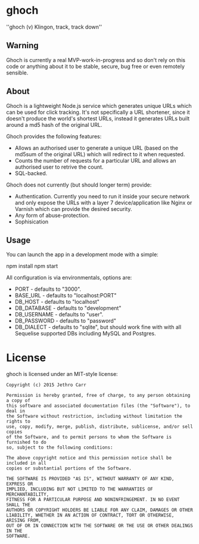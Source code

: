 # ghoch

''ghoch (v) Klingon, track, track down''


## Warning

Ghoch is currently a real MVP-work-in-progress and so don't rely on this code
or anything about it to be stable, secure, bug free or even remotely sensible.


## About

Ghoch is a lightweight Node.js service which generates unique URLs which can be
used for click tracking. It's not specifically a URL shortener, since it
doesn't produce the world's shortest URLs, instead it generates URLs built
around a md5 hash of the original URL.

Ghoch provides the following features:
* Allows an authorised user to generate a unique URL (based on the md5sum of
  the original URL) which will redirect to it when requested.
* Counts the number of requests for a particular URL and allows an authorised
  user to retrive the count.
* SQL-backed.

Ghoch does not currently (but should longer term) provide:
* Authentication. Currently you need to run it inside your secure network and only expose the URLs with a layer 7 device/application like Nginx or Varnish which can provide the desired security.
* Any form of abuse-protection.
* Sophisication



## Usage

You can launch the app in a development mode with a simple:

   npm install
   npm start

All configuration is via environmentals, options are:

* PORT - defaults to "3000".
* BASE_URL - defaults to "localhost:PORT"
* DB_HOST - defaults to "localhost"
* DB_DATABASE - defaults to "development"
* DB_USERNAME - defaults to "user".
* DB_PASSWORD - defaults to "password"
* DB_DIALECT - defaults to "sqlite", but should work fine with with all Sequelise supported DBs including MySQL and Postgres.




# License

ghoch is licensed under an MIT-style license:

    Copyright (c) 2015 Jethro Carr
    
    Permission is hereby granted, free of charge, to any person obtaining a copy of
    this software and associated documentation files (the "Software"), to deal in
    the Software without restriction, including without limitation the rights to
    use, copy, modify, merge, publish, distribute, sublicense, and/or sell copies
    of the Software, and to permit persons to whom the Software is furnished to do
    so, subject to the following conditions:
    
    The above copyright notice and this permission notice shall be included in all
    copies or substantial portions of the Software.
    
    THE SOFTWARE IS PROVIDED "AS IS", WITHOUT WARRANTY OF ANY KIND, EXPRESS OR
    IMPLIED, INCLUDING BUT NOT LIMITED TO THE WARRANTIES OF MERCHANTABILITY,
    FITNESS FOR A PARTICULAR PURPOSE AND NONINFRINGEMENT. IN NO EVENT SHALL THE
    AUTHORS OR COPYRIGHT HOLDERS BE LIABLE FOR ANY CLAIM, DAMAGES OR OTHER
    LIABILITY, WHETHER IN AN ACTION OF CONTRACT, TORT OR OTHERWISE, ARISING FROM,
    OUT OF OR IN CONNECTION WITH THE SOFTWARE OR THE USE OR OTHER DEALINGS IN THE
    SOFTWARE.

